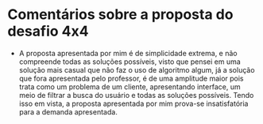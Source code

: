 # Comentários sobre a proposta do desafio 4x4

* A proposta apresentada por mim é de simplicidade extrema, e não compreende todas as soluções possíveis,
visto que pensei em uma solução mais casual que não faz o uso de algoritmo algum, já a solução que fora apresentada
pelo professor, é de uma amplitude maior pois trata como um problema de um cliente, apresentando interface, um meio de
filtrar a busca do usuário e todas as soluções possíveis. Tendo isso em vista, a proposta apresentada por mim prova-se
insatisfatória para a demanda apresentada.
